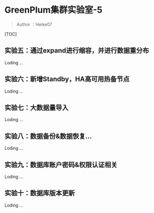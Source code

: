 # GreenPlum集群实验室-5

> Author ：Heike07

[TOC]

## 实验五：通过expand进行缩容，并进行数据重分布

Loding ...

## 实验六：新增Standby，HA高可用热备节点

Loding ...

## 实验七：大数据量导入

Loding ...

## 实验八：数据备份&数据恢复...

Loding ...

## 实验九：数据库账户密码&权限认证相关

Loding ...

## 实验十：数据库版本更新

Loding ...